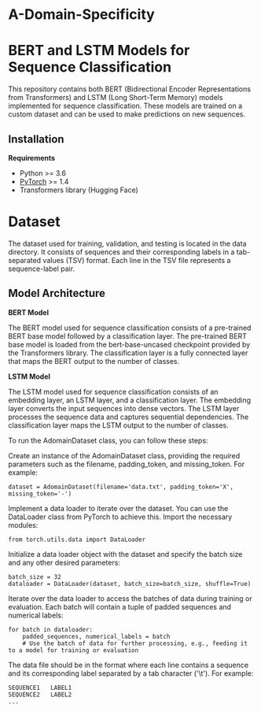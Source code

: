 # A-Domain-Specificity

# BERT and LSTM Models for Sequence Classification
This repository contains both BERT (Bidirectional Encoder Representations from Transformers) and LSTM (Long Short-Term Memory) models implemented for sequence classification. These models are trained on a custom dataset and can be used to make predictions on new sequences.

## Installation

**Requirements**
- Python >= 3.6
- [PyTorch](https://pytorch.org/get-started/locally/) >= 1.4
- Transformers library (Hugging Face)

# Dataset
The dataset used for training, validation, and testing is located in the data directory. It consists of sequences and their corresponding labels in a tab-separated values (TSV) format. Each line in the TSV file represents a sequence-label pair.

## Model Architecture
**BERT Model**

The BERT model used for sequence classification consists of a pre-trained BERT base model followed by a classification layer. The pre-trained BERT base model is loaded from the bert-base-uncased checkpoint provided by the Transformers library. The classification layer is a fully connected layer that maps the BERT output to the number of classes.

**LSTM Model**

The LSTM model used for sequence classification consists of an embedding layer, an LSTM layer, and a classification layer. The embedding layer converts the input sequences into dense vectors. The LSTM layer processes the sequence data and captures sequential dependencies. The classification layer maps the LSTM output to the number of classes.

To run the AdomainDataset class, you can follow these steps:

Create an instance of the AdomainDataset class, providing the required parameters such as the filename, padding_token, and missing_token. For example:

```angular2html
dataset = AdomainDataset(filename='data.txt', padding_token='X', missing_token='-')

```
Implement a data loader to iterate over the dataset. You can use the DataLoader class from PyTorch to achieve this. Import the necessary modules:

```angular2html
from torch.utils.data import DataLoader

```
Initialize a data loader object with the dataset and specify the batch size and any other desired parameters:


```angular2html
batch_size = 32
dataloader = DataLoader(dataset, batch_size=batch_size, shuffle=True)

```

Iterate over the data loader to access the batches of data during training or evaluation. Each batch will contain a tuple of padded sequences and numerical labels:
```angular2html
for batch in dataloader:
    padded_sequences, numerical_labels = batch
    # Use the batch of data for further processing, e.g., feeding it to a model for training or evaluation

```

The data file should be in the format where each line contains a sequence and its corresponding label separated by a tab character ('\t'). For example:

```angular2html
SEQUENCE1	LABEL1
SEQUENCE2	LABEL2
...


```










